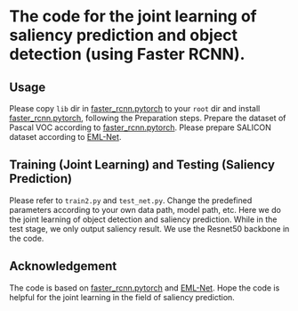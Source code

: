 # The code for the joint learning of saliency prediction and object detection (using Faster RCNN).

## Usage
Please copy ```lib``` dir in [faster_rcnn.pytorch](https://github.com/jwyang/faster-rcnn.pytorch/tree/pytorch-1.0) to your ```root``` dir and install [faster_rcnn.pytorch](https://github.com/jwyang/faster-rcnn.pytorch/tree/pytorch-1.0), 
following the Preparation steps. Prepare the dataset of Pascal VOC according to [faster_rcnn.pytorch](https://github.com/jwyang/faster-rcnn.pytorch/tree/pytorch-1.0). Please prepare SALICON dataset according to [EML-Net](https://github.com/SenJia/EML-NET-Saliency).

## Training (Joint Learning) and Testing (Saliency Prediction)
Please refer to ```train2.py``` and ```test_net.py```. Change the predefined parameters according to your own data path, model path, etc. Here we do the joint 
learning of object detection and saliency prediction. While in the test stage, we only output saliency result. We use the Resnet50 backbone in the code.

## Acknowledgement
The code is based on [faster_rcnn.pytorch](https://github.com/jwyang/faster-rcnn.pytorch/tree/pytorch-1.0) and [EML-Net](https://github.com/SenJia/EML-NET-Saliency).
Hope the code is helpful for the joint learning in the field of saliency prediction.
